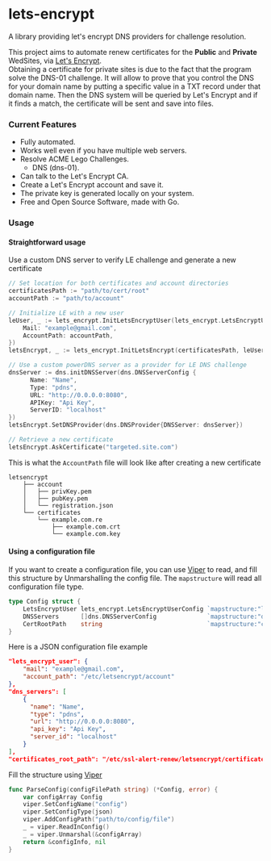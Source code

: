 # lets-encrypt
A library providing let's encrypt DNS providers for challenge resolution.

This project aims to automate renew certificates for the **Public** and **Private** 
WedSites, via [Let's Encrypt](https://letsencrypt.org/).  
Obtaining a certificate for private sites is due to the fact that the program solve the DNS-01 challenge.
It will allow to prove that you control the DNS for your domain name by putting a
specific value in a TXT record under that domain name. Then the DNS system will be queried 
by Let's Encrypt and if it finds a match, the certificate will be sent and save into files.


### Current Features
* Fully automated.
* Works well even if you have multiple web servers.
* Resolve ACME Lego Challenges.
  *  DNS (dns-01).
* Can talk to the Let's Encrypt CA.
* Create a Let's Encrypt account and save it.
* The private key is generated locally on your system.
* Free and Open Source Software, made with Go.


### Usage
#### Straightforward usage
Use a custom DNS server to verify LE challenge and generate a new certificate
```go
// Set location for both certificates and account directories
certificatesPath := "path/to/cert/root"
accountPath := "path/to/account"

// Initialize LE with a new user
leUser, _ := lets_encrypt.InitLetsEncryptUser(lets_encrypt.LetsEncryptUserConfig {
    Mail: "example@gmail.com",
    AccountPath: accountPath,
})
letsEncrypt, _ := lets_encrypt.InitLetsEncrypt(certificatesPath, leUser.GetLEUser())

// Use a custom powerDNS server as a provider for LE DNS challenge
dnsServer := dns.initDNSServer(dns.DNSServerConfig {
      Name: "Name",
      Type: "pdns",
      URL: "http://0.0.0.0:8080",
      APIKey: "Api Key",
      ServerID: "localhost"
})
letsEncrypt.SetDNSProvider(dns.DNSProvider{DNSServer: dnsServer})

// Retrieve a new certificate
letsEncrypt.AskCertificate("targeted.site.com")
```

This is what the `AccountPath` file will look like after creating a new certificate 
```
letsencrypt
    ├── account
    │   ├── privKey.pem
    │   ├── pubKey.pem
    │   └── registration.json
    └── certificates
        └── example.com.re
            ├── example.com.crt
            └── example.com.key
```


#### Using a configuration file
If you want to create a configuration file, you can use [Viper](https://github.com/spf13/viper#putting-values-into-viper) to read,
and fill this structure by Unmarshalling the config file. The `mapstructure` will read all configuration file type.
```go
type Config struct {
    LetsEncryptUser lets_encrypt.LetsEncryptUserConfig `mapstructure:"lets_encrypt_user"`
    DNSServers      []dns.DNSServerConfig              `mapstructure:"dns_servers"`
    CertRootPath    string                             `mapstructure:"certificates_root_path"`
}
```

Here is a JSON configuration file example

```json
"lets_encrypt_user": {
    "mail": "example@gmail.com",
    "account_path": "/etc/letsencrypt/account"
},
"dns_servers": [
    {
      "name": "Name",
      "type": "pdns",
      "url": "http://0.0.0.0:8080",
      "api_key": "Api Key",
      "server_id": "localhost"
    }
],
"certificates_root_path": "/etc/ssl-alert-renew/letsencrypt/certificates",
```

Fill the structure using [Viper](https://github.com/spf13/viper#putting-values-into-viper)

```go
func ParseConfig(configFilePath string) (*Config, error) {
	var configArray Config
	viper.SetConfigName("config")
	viper.SetConfigType(json)
	viper.AddConfigPath("path/to/config/file")
	_ = viper.ReadInConfig()
	_ = viper.Unmarshal(&configArray)
	return &configInfo, nil
}
```
